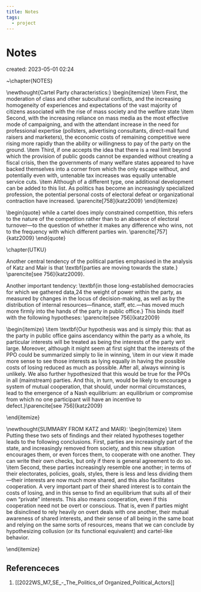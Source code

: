 ```yaml
---
title: Notes
tags:
  - project
---
```


# Notes
created: 2023-05-01 02:24


~\chapter{NOTES}

    
\newthought{Cartel Party characteristics:}
\begin{itemize}
    \item First, the moderation of class and other subcultural conflicts, and the increasing homogeneity of experiences and expectations of the vast majority of citizens associated with the rise of mass society and the welfare state
    \item Second, with the increasing reliance on mass media as the most effective mode of campaigning, and with the attendant increase in the need for professional expertise (pollsters, advertising consultants, direct-mail fund raisers and marketers), the economic costs of remaining competitive were rising more rapidly than the ability or willingness to pay of the party on the ground.
    \item Third, if one accepts the idea that there is a real limit beyond which the provision of public goods cannot be expanded without creating a fiscal crisis, then the governments of many welfare states appeared to have backed themselves into a corner from which the only escape without, and potentially even with, untenable tax increases was equally untenable service cuts.
    \item Although of a different type, one additional development can be added to this list. As politics has become an increasingly specialized profession, the potential personal costs of electoral defeat or organizational contraction have increased. \parencite[758]{katz2009}
\end{itemize}

\begin{quote}
    while a cartel does imply constrained competition, this refers to the nature of the competition rather than to an absence of electoral turnover—to the question of whether it makes any difference who wins, not to the frequency with which different parties win. \parencite[757]{katz2009}
\end{quote}


\chapter{UTKU}


Another central tendency of the political parties emphasised in the analysis of Katz and Mair is that \textbf{parties are moving towards the state.} \parencite[see 756]{katz2009}.

Another important tendency: \textbf{in those long-established democracies for which we gathered data,24 the weight of power within the party, as measured by changes in the locus of decision-making, as well as by the distribution of internal resources—finance, staff, etc.—has moved much more firmly into the hands of the party in public office.} This binds itself with the following hypotheses: \parencite[see 756]{katz2009}

\begin{itemize}
    \item \textbf{Our hypothesis was and is simply this: that as the party in public office gains ascendancy within the party as a whole, its particular interests will be treated as being the interests of the party writ large. Moreover, although it might seem at first sight that the interests of the PPO could be summarized simply to lie in winning, 
    \item in our view it made more sense to see those interests as lying equally in having the possible costs of losing reduced as much as possible. After all, always winning is unlikely. We also further hypothesized that this would be true for the PPOs in all (mainstream) parties. And this, in turn, would be likely to encourage a system of mutual cooperation, that should, under normal circumstances, lead to the emergence of a Nash equilibrium: an equilibrium or compromise from which no one participant will have an incentive to defect.}\parencite[see 756]{katz2009}

\end{itemize}

\newthought{SUMMARY FROM KATZ and MAIR}:
\begin{itemize}
    \item Putting these two sets of findings and their related hypotheses together leads to the following conclusions. First, parties are increasingly part of the state, and increasingly removed from society, and this new situation encourages them, or even forces them, to cooperate with one another. They can write their own checks, but only if there is general agreement to do so. 
    \item Second, these parties increasingly resemble one another; in terms of their electorates, policies, goals, styles, there is less and less dividing them—their interests are now much more shared, and this also facilitates cooperation. A very important part of their shared interest is to contain the costs of losing, and in this sense to find an equilibrium that suits all of their own “private” interests. This also means cooperation, even if this cooperation need not be overt or conscious. That is, even if parties might be disinclined to rely heavily on overt deals with one another, their mutual awareness of shared interests, and their sense of all being in the same boat and relying on the same sorts of resources, means that we can conclude by hypothesizing collusion (or its functional equivalent) and cartel-like behavior.

\end{itemize}



## Referenceces
1. [[2022WS_M7_SE_-_The_Politics_of Organized_Political_Actors]]